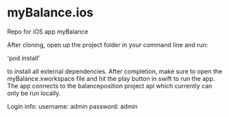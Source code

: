 # myBalance.ios
Repo for iOS app myBalance

After cloning, open up the project folder in your command line and run:

'pod install'

to install all external dependencies. After completion, make sure to open the myBalance.xworkspace file 
and hit the play button in swift to run the app. The app connects to the balanceposition project api which
currently can only be run locally.

Login info:
username: admin
password: admin
